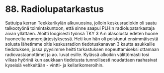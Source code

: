 


    
# 88. Radiolupatarkastus

Sattuipa kerran Teekkarikylän alkuvuosina, jolloin keskusradiokin oli saatu talkootyönä 
toimintakuntoon, että sinne saapui PLH:n radiolupatarkastaja aivan yllättäen. Aloitti loogisesti työnsä 
TKY 3 A:n alasolusta edeten huone huoneelta numerojärjestyksessä. Heti kun hän oli poistunut 
ensimmäisestä solusta lähetimme oitis keskusradion tiedotuskanavan 3 kautta asukkaille tiedotuksen, 
jossa pyysimme heitti tarkastuksen nopeuttamiseksi ottamaan radiovastaanottimet ja ao. luvat esille. 
Kylässä alkoikin välittömästi tosi vilkas hyörinä kun asukkaan tiedotusta tunnollisesti noudattaen 
raahasivat kyseisiä vehkeitään - vintti- ja kellarikomeroihin.

